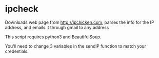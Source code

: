 ipcheck
=======

Downloads web page from http://ipchicken.com, parses the info for the IP address, and emails it through gmail to any address

This script requires python3 and BeautifulSoup.

You'll need to change 3 variables in the sendIP function to match your credentials.
